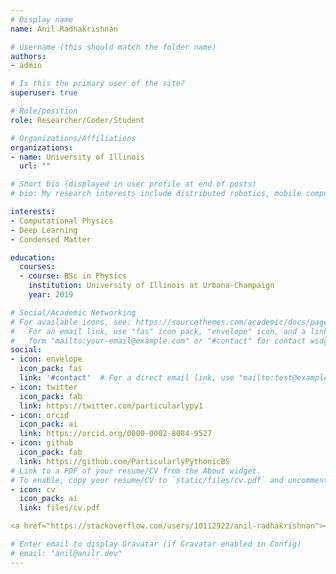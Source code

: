 ```yaml
---
# Display name
name: Anil Radhakrishnan

# Username (this should match the folder name)
authors:
- admin

# Is this the primary user of the site?
superuser: true

# Role/position
role: Researcher/Coder/Student

# Organizations/Affiliations
organizations:
- name: University of Illinois
  url: ""

# Short bio (displayed in user profile at end of posts)
# bio: My research interests include distributed robotics, mobile computing and programmable matter.

interests:
- Computational Physics
- Deep Learning
- Condensed Matter

education:
  courses:
  - course: BSc in Physics
    institution: University of Illinois at Urbana-Champaign
    year: 2019

# Social/Academic Networking
# For available icons, see: https://sourcethemes.com/academic/docs/page-builder/#icons
#   For an email link, use "fas" icon pack, "envelope" icon, and a link in the
#   form "mailto:your-email@example.com" or "#contact" for contact widget.
social:
- icon: envelope
  icon_pack: fas
  link: '#contact'  # For a direct email link, use "mailto:test@example.org".
- icon: twitter
  icon_pack: fab
  link: https://twitter.com/particularlypy1
- icon: orcid
  icon_pack: ai
  link: https://orcid.org/0000-0002-8084-9527
- icon: github
  icon_pack: fab
  link: https://github.com/ParticularlyPythonicBS
# Link to a PDF of your resume/CV from the About widget.
# To enable, copy your resume/CV to `static/files/cv.pdf` and uncomment the lines below.
- icon: cv
  icon_pack: ai
  link: files/cv.pdf

<a href="https://stackoverflow.com/users/10112922/anil-radhakrishnan"><img src="https://stackoverflow.com/users/flair/10112922.png" width="208" height="58" alt="profile for Anil Radhakrishnan at Stack Overflow, Q&amp;A for professional and enthusiast programmers" title="profile for Anil Radhakrishnan at Stack Overflow, Q&amp;A for professional and enthusiast programmers"></a>

# Enter email to display Gravatar (if Gravatar enabled in Config)
# email: "anil@anilr.dev"
---
```

